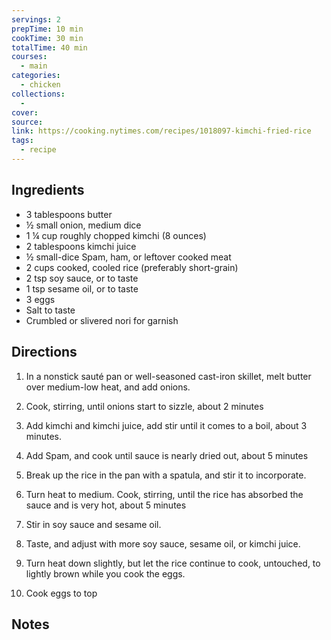 ```yaml
---
servings: 2
prepTime: 10 min
cookTime: 30 min
totalTime: 40 min
courses:
  - main
categories:
  - chicken
collections:
  -
cover:
source:
link: https://cooking.nytimes.com/recipes/1018097-kimchi-fried-rice
tags:
  - recipe
---
```





## Ingredients

- 3 tablespoons butter
- ½ small onion, medium dice
- 1 ¼ cup roughly chopped kimchi (8 ounces)
- 2 tablespoons kimchi juice
- ½ small-dice Spam, ham, or leftover cooked meat
- 2 cups cooked, cooled rice (preferably short-grain)
- 2 tsp soy sauce, or to taste
- 1 tsp sesame oil, or to taste
- 3 eggs
- Salt to taste
- Crumbled or slivered nori for garnish


## Directions

1. In a nonstick sauté pan or well-seasoned cast-iron skillet, melt butter over medium-low heat, and add onions.

2. Cook, stirring, until onions start to sizzle, about 2 minutes

3. Add kimchi and kimchi juice, add stir until it comes to a boil, about 3 minutes.

4. Add Spam, and cook until sauce is nearly dried out, about 5 minutes

5. Break up the rice in the pan with a spatula, and stir it to incorporate.

6. Turn heat to medium. Cook, stirring, until the rice has absorbed the sauce and is very hot, about 5 minutes

7. Stir in soy sauce and sesame oil.

8. Taste, and adjust with more soy sauce, sesame oil, or kimchi juice.

9. Turn heat down slightly, but let the rice continue to cook, untouched, to lightly brown while you cook the eggs.

10. Cook eggs to top


## Notes